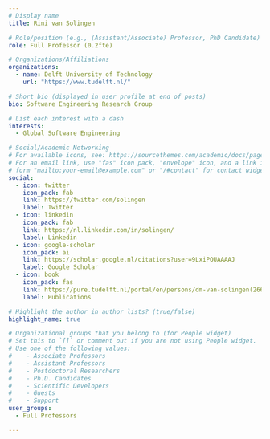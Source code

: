 ```yaml
---
# Display name
title: Rini van Solingen

# Role/position (e.g., (Assistant/Associate) Professor, PhD Candidate)
role: Full Professor (0.2fte)

# Organizations/Affiliations
organizations:
  - name: Delft University of Technology
    url: "https://www.tudelft.nl/"

# Short bio (displayed in user profile at end of posts)
bio: Software Engineering Research Group

# List each interest with a dash
interests:
  - Global Software Engineering

# Social/Academic Networking
# For available icons, see: https://sourcethemes.com/academic/docs/page-builder/#icons
# For an email link, use "fas" icon pack, "envelope" icon, and a link in the
# form "mailto:your-email@example.com" or "/#contact" for contact widget.
social:
  - icon: twitter
    icon_pack: fab
    link: https://twitter.com/solingen
    label: Twitter
  - icon: linkedin
    icon_pack: fab
    link: https://nl.linkedin.com/in/solingen/
    label: Linkedin
  - icon: google-scholar
    icon_pack: ai
    link: https://scholar.google.nl/citations?user=9LxiPOUAAAAJ
    label: Google Scholar
  - icon: book
    icon_pack: fas
    link: https://pure.tudelft.nl/portal/en/persons/dm-van-solingen(2669c7b5-81a6-4f70-9d9d-e21ead041426)/publications.html?pageSize=100&page=0
    label: Publications

# Highlight the author in author lists? (true/false)
highlight_name: true

# Organizational groups that you belong to (for People widget)
# Set this to `[]` or comment out if you are not using People widget.
# Use one of the following values: 
#    - Associate Professors
#    - Assistant Professors
#    - Postdoctoral Researchers
#    - Ph.D. Candidates
#    - Scientific Developers
#    - Guests
#    - Support
user_groups:
  - Full Professors

---
```

